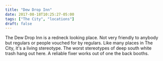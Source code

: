 ```yaml
---
title: "Dew Drop Inn"
date: 2017-08-18T10:25:27-05:00
tags: ["The City", "locations"]
draft: false
---
```

The Dew Drop Inn is a redneck looking place. Not very friendly to anybody but regulars or people vouched for by regulars. Like many places in The City, it's a living stereotype. The worst stereotypes of deep south white trash hang out here. A reliable fixer works out of one the back booths.

